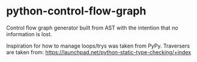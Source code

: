 python-control-flow-graph
=========================

Control flow graph generator built from AST  with the intention that no
information is lost.

Inspiration for how to manage loops/trys was taken from PyPy.
Traversers are taken from:
https://launchpad.net/python-static-type-checking/+index
